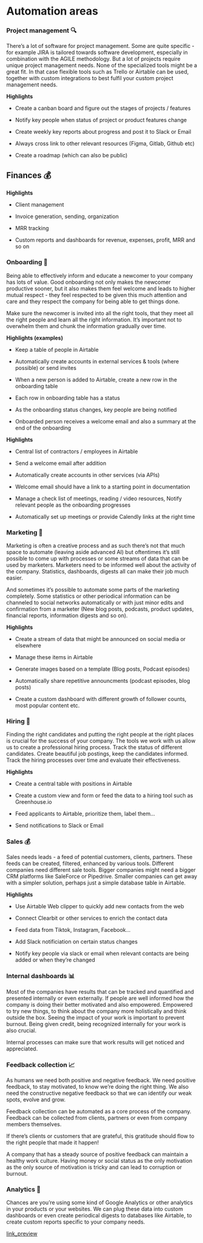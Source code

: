 # Automation areas
  
### Project management 🔍

There’s a lot of software for project management. Some are quite specific - for example JIRA is tailored towards software development, especially in combination with the AGILE methodology. But a lot of projects require unique project management needs. None of the specialized tools might be a great fit. In that case flexible tools such as Trello or Airtable can be used, together with custom integrations to best fulfil your custom project management needs.

**Highlights**

- Create a canban board and figure out the stages of projects / features

- Notify key people when status of project or product features change

- Create weekly key reports about progress and post it to Slack or Email

- Always cross link to other relevant resources (Figma, Gitlab, Github etc)

- Create a roadmap (which can also be public)

## Finances 💰

**Highlights**

- Client management

- Invoice generation, sending, organization

- MRR tracking

- Custom reports and dashboards for revenue, expenses, profit, MRR and so on

### Onboarding 👥

Being able to effectively inform and educate a newcomer to your company has lots of value. Good onboarding not only makes the newcomer productive sooner, but it also makes them feel welcome and leads to higher mutual respect - they feel respected to be given this much attention and care and they respect the company for being able to get things done.

Make sure the newcomer is invited into all the right tools, that they meet all the right people and learn all the right information. It’s important not to overwhelm them and chunk the information gradually over time.

**Highlights (examples)**

- Keep a table of people in Airtable

- Automatically create accounts in external services & tools (where possible) or send invites

- When a new person is added to Airtable, create a new row in the onboarding table

- Each row in onboarding table has a status

- As the onboarding status changes, key people are being notified

- Onboarded person receives a welcome email and also a summary at the end of the onboarding

**Highlights**

- Central list of contractors / employees in Airtable

- Send a welcome email after addition

- Automatically create accounts in other services (via APIs)

- Welcome email should have a link to a starting point in documentation

- Manage a check list of meetings, reading / video resources, Notify relevant people as the onboarding progresses

- Automatically set up meetings or provide Calendly links at the right time

### Marketing 📣

Marketing is often a creative process and as such there’s not that much space to automate (leaving aside advanced AI) but oftentimes it’s still possible to come up with processes or some streams of data that can be used by marketers. Marketers need to be informed well about the activity of the company. Statistics, dashboards, digests all can make their job much easier.

And sometimes it’s possible to automate some parts of the marketing completely. Some statistics or other periodical information can be channeled to social networks automatically or with just minor edits and confirmation from a marketer (New blog posts, podcasts, product updates, financial reports, information digests and so on).

**Highlights**

- Create a stream of data that might be announced on social media or elsewhere

- Manage these items in Airtable

- Generate images based on a template (Blog posts, Podcast episodes)

- Automatically share repetitive announcments (podcast episodes, blog posts)

- Create a custom dashboard with different growth of follower counts, most popular content etc.

### Hiring 🤝

Finding the right candidates and putting the right people at the right places is crucial for the success of your company. The tools we work with us allow us to create a professional hiring process. Track the status of different candidates. Create beautiful job postings, keep the candidates informed. Track the hiring processes over time and evaluate their effectiveness.

**Highlights**

- Create a central table with positions in Airtable

- Create a custom view and form or feed the data to a hiring tool such as Greenhouse.io

- Feed applicants to Airtable, prioritize them, label them…

- Send notifications to Slack or Email

### Sales 💰

Sales needs leads - a feed of potential customers, clients, partners. These feeds can be created, filtered, enhanced by various tools. Different companies need different sale tools. Bigger companies might need a bigger CRM platforms like SaleForce or Pipedrive. Smaller companies can get away with a simpler solution, perhaps just a simple database table in Airtable.

**Highlights**

- Use Airtable Web clipper to quickly add new contacts from the web

- Connect Clearbit or other services to enrich the contact data

- Feed data from Tiktok, Instagram, Facebook…

- Add Slack notificiation on certain status changes

- Notify key people via slack or email when relevant contacts are being added or when they’re changed

### Internal dashboards 📊

Most of the companies have results that can be tracked and quantified and presented internally or even externally. If people are well informed how the company is doing their better motivated and also empowered. Empowered to try new things, to think about the company more holistically and think outside the box. Seeing the impact of your work is important to prevent burnout. Being given credit, being recognized internally for your work is also crucial.

Internal processes can make sure that work results will get noticed and appreciated.

### Feedback collection 📈

As humans we need both positive and negative feedback. We need positive feedback, to stay motivated, to know we’re doing the right thing. We also need the constructive negative feedback so that we can identify our weak spots, evolve and grow.

Feedback collection can be automated as a core process of the company. Feedback can be collected from clients, partners or even from company members themselves.

If there’s clients or customers that are grateful, this gratitude should flow to the right people that made it happen!

A company that has a steady source of positive feedback can maintain a healthy work culture. Having money or social status as the only motivation as the only source of motivation is tricky and can lead to corruption or burnout.

### Analytics 🔢

Chances are you’re using some kind of Google Analytics or other analytics in your products or your websites. We can plug these data into custom dashboards or even create periodical digests to databases like Airtable, to create custom reports specific to your company needs.

[link_preview](https://www.figma.com/file/I5GRAUnObfJKaTM8xnd7ey/What-can-be-automised?node-id=0%3A1)

## 
